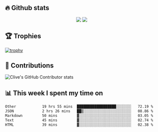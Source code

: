 ## &#128293; Github stats

<!-- GitHub Readme Streak Stats - https://github.com/DenverCoder1/github-readme-streak-stats -->
<p align="center">

<picture>
  <source 
    srcset="https://github-readme-stats.vercel.app/api?username=clivewalkden&count_private=true&show_icons=true&theme=darcula"
    media="(prefers-color-scheme: dark)"
  />
  <source
    srcset="https://github-readme-stats.vercel.app/api?username=clivewalkden&count_private=true&show_icons=true&theme=calm"
    media="(prefers-color-scheme: light), (prefers-color-scheme: no-preference)"
  />
  <img src="https://github-readme-stats.vercel.app/api?username=clivewalkden&count_private=true&show_icons=true&theme=darcula" />
</picture>

<a href="https://git.io/streak-stats" target="_blank">
  <img src="http://github-readme-streak-stats.herokuapp.com?user=clivewalkden&theme=darcula&date_format=j%20M%5B%20Y%5D" />
</a>

</p>

## &#127942; Trophies
[![trophy](https://github-profile-trophy.vercel.app/?username=clivewalkden&theme=onedark)](https://github.com/clivewalkden/github-profile-trophy)

## &#129309; Contributions
![Clive's GitHub Contributor stats](https://github-contributor-stats.vercel.app/api?username=clivewalkden)

## &#128202; This week I spent my time on
<!--START_SECTION:waka-->

```txt
Other            19 hrs 55 mins  ██████████████████░░░░░░░   72.19 %
JSON             2 hrs 26 mins   ██▒░░░░░░░░░░░░░░░░░░░░░░   08.86 %
Markdown         50 mins         ▓░░░░░░░░░░░░░░░░░░░░░░░░   03.05 %
Text             45 mins         ▓░░░░░░░░░░░░░░░░░░░░░░░░   02.74 %
HTML             39 mins         ▓░░░░░░░░░░░░░░░░░░░░░░░░   02.38 %
```

<!--END_SECTION:waka-->
